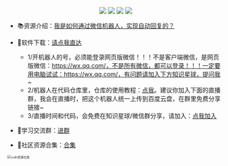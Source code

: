 <div align="center">
    <a href="https://github.com/zhaofeng092/python_auto_office"> <img src="https://badgen.net/badge/Github/%E7%A8%8B%E5%BA%8F%E5%91%98?icon=github&color=red"></a>
    <a href="http://t.cn/A6Gkrbzw"> <img src="https://badgen.net/badge/follow/%E5%85%AC%E4%BC%97%E5%8F%B7?icon=rss&color=green"></a>
    <a href="https://space.bilibili.com/259649365"> <img src="https://badgen.net/badge/pick/B%E7%AB%99?icon=dependabot&color=blue"></a>
    <a href="https://mp.weixin.qq.com/s/CadAaJUTUlXmTxJAjFUfPQ"> <img src="https://badgen.net/badge/join/%E4%BA%A4%E6%B5%81%E7%BE%A4?icon=atom&color=yellow"></a>
</div>



- 📚资源介绍：[我是如何通过微信机器人，实现自动回复的？](https://www.bilibili.com/video/BV1Q64y1Z7TB)
- 🚀软件下载：[请点我直达](https://github.com/zhaofeng092/wechat_robot/tree/main/exe)

  - 1/开机器人的号，必须能登录网页版微信！！！不是客户端微信，是网页版微信：https://wx.qq.com/，不是所有微信，都可以登录！！！一定要用电脑试试：https://wx.qq.com/，有问题请加入下方知识星球，提问我~
  - 2/机器人在代码仓库里，仓库的使用教程：[点我](https://www.bilibili.com/video/BV1Ry4y1m7Ai)。建议你加入下面的直播群，我会在直播时，把这个机器人统一上传到百度云盘，在群里免费分享链接~
  - 3/直播时间和代码，会免费在知识星球/微信群分享，请加入：[点我加入](https://mp.weixin.qq.com/s/oLSUxE1RwTFK5iJFb-jFgQ)



- 🚸学习交流群：[进群](https://mp.weixin.qq.com/s/oLSUxE1RwTFK5iJFb-jFgQ) 
- 📱社区资源合集：[合集](https://blog.csdn.net/weixin_42321517/article/details/113122547)

<img src="https://img-blog.csdnimg.cn/20201231105911656.jpg?x-oss-process=image/watermark,type_ZmFuZ3poZW5naGVpdGk,shadow_10,text_aHR0cHM6Ly9ibG9nLmNzZG4ubmV0L3dlaXhpbl80MjMyMTUxNw==,size_16,color_FFFFFF,t_70#pic_center" alt="csdn资源仓库" style="zoom:50%;" />
